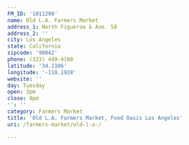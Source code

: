 ```yaml
---
FM_ID: '1011298'
name: Old L.A. Farmers Market
address_1: North Figueroa & Ave. 58
address_2: ''
city: Los Angeles
state: California
zipcode: '90042'
phone: (323) 449-4100
latitude: '34.1106'
longitude: '-118.1928'
website: ''
day: Tuesday
open: 3pm
close: 8pm
'': ''
category: Farmers Market
title: 'Old L.A. Farmers Market, Food Oasis Los Angeles'
uri: /farmers-market/old-l-a-/

---
```

